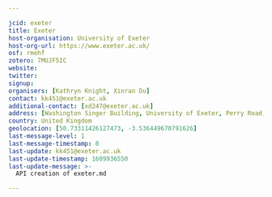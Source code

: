 ```yaml
---

jcid: exeter
title: Exeter
host-organisation: University of Exeter
host-org-url: https://www.exeter.ac.uk/
osf: rmehf
zotero: 7MUJF5IC
website: 
twitter: 
signup: 
organisers: [Kathryn Knight, Xinran Du]
contact: kk451@exeter.ac.uk
additional-contact: [xd247@exeter.ac.uk]
address: [Washington Singer Building, University of Exeter, Perry Road, Exeter EX4 4QG]
country: United Kingdom
geolocation: [50.73311426127473, -3.536449670791626]
last-message-level: 1
last-message-timestamp: 0
last-update: kk451@exeter.ac.uk
last-update-timestamp: 1609936550
last-update-message: >-
  API creation of exeter.md

---
```



